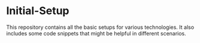 # Initial-Setup
 This repository contains all the basic setups for various technologies. It also includes some code snippets that might be helpful in different scenarios.
